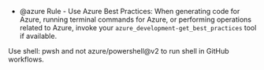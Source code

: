 - @azure Rule - Use Azure Best Practices: When generating code for Azure, running terminal commands for Azure, or performing operations related to Azure, invoke your `azure_development-get_best_practices` tool if available.

Use shell: pwsh and not azure/powershell@v2 to run shell in GitHub workflows.